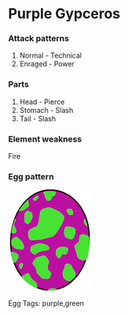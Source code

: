 # Purple Gypceros

### Attack patterns
1. Normal - Technical
2. Enraged - Power

### Parts
1. Head - Pierce
2. Stomach - Slash
3. Tail - Slash

### Element weakness
Fire 

### Egg pattern
![image info](../assets/purple_gypceros.png)

Egg Tags: purple,green